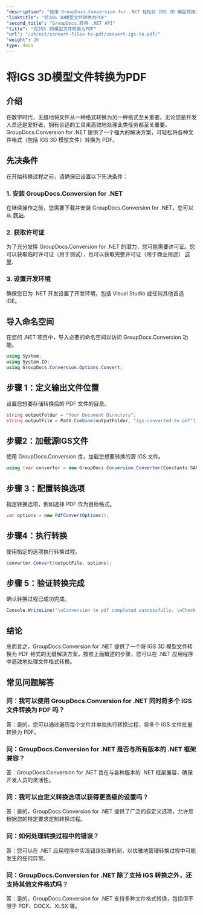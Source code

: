 ```yaml
---
"description": "使用 GroupDocs.Conversion for .NET 轻松将 IGS 3D 模型转换为 PDF。立即下载，实现无缝文件格式转换。"
"linktitle": "将IGS 3D模型文件转换为PDF"
"second_title": "GroupDocs.转换 .NET API"
"title": "将IGS 3D模型文件转换为PDF"
"url": "/zh/net/convert-files-to-pdf/convert-igs-to-pdf/"
"weight": 26
type: docs
---
```

# 将IGS 3D模型文件转换为PDF

## 介绍
在数字时代，无缝地将文件从一种格式转换为另一种格式至关重要。无论您是开发人员还是爱好者，拥有合适的工具来高效地处理此类任务都至关重要。GroupDocs.Conversion for .NET 提供了一个强大的解决方案，可轻松将各种文件格式（包括 IGS 3D 模型文件）转换为 PDF。
## 先决条件
在开始转换过程之前，请确保已设置以下先决条件：
### 1. 安装 GroupDocs.Conversion for .NET
在继续操作之前，您需要下载并安装 GroupDocs.Conversion for .NET。您可以从 [网站](https://releases。groupdocs.com/conversion/net/).
### 2. 获取许可证
为了充分发挥 GroupDocs.Conversion for .NET 的潜力，您可能需要许可证。您可以获取临时许可证（用于测试），也可以获取完整许可证（用于商业用途） [这里](https://purchase。groupdocs.com/buy).
### 3. 设置开发环境
确保您已为 .NET 开发设置了开发环境，包括 Visual Studio 或任何其他首选 IDE。

## 导入命名空间
在您的 .NET 项目中，导入必要的命名空间以访问 GroupDocs.Conversion 功能。
```csharp
using System;
using System.IO;
using GroupDocs.Conversion.Options.Convert;
```
## 步骤 1：定义输出文件位置
设置您想要存储转换后的 PDF 文件的目录。
```csharp
string outputFolder = "Your Document Directory";
string outputFile = Path.Combine(outputFolder, "igs-converted-to.pdf");
```
## 步骤2：加载源IGS文件
使用 GroupDocs.Conversion 库，加载您想要转换的源 IGS 文件。
```csharp
using (var converter = new GroupDocs.Conversion.Converter(Constants.SAMPLE_IGS))
```
## 步骤 3：配置转换选项
指定转换选项，例如选择 PDF 作为目标格式。
```csharp
var options = new PdfConvertOptions();
```
## 步骤4：执行转换
使用指定的选项执行转换过程。
```csharp
converter.Convert(outputFile, options);
```
## 步骤 5：验证转换完成
确认转换过程已成功完成。
```csharp
Console.WriteLine("\nConversion to pdf completed successfully. \nCheck output in {0}", outputFolder);
```

## 结论
总而言之，GroupDocs.Conversion for .NET 提供了一个将 IGS 3D 模型文件转换为 PDF 格式的无缝解决方案。按照上面概述的步骤，您可以在 .NET 应用程序中高效地处理文件格式转换。
## 常见问题解答
### 问：我可以使用 GroupDocs.Conversion for .NET 同时将多个 IGS 文件转换为 PDF 吗？
答：是的，您可以通过遍历每个文件并单独执行转换过程，将多个 IGS 文件批量转换为 PDF。
### 问：GroupDocs.Conversion for .NET 是否与所有版本的 .NET 框架兼容？
答：GroupDocs.Conversion for .NET 旨在与各种版本的 .NET 框架兼容，确保开发人员的灵活性。
### 问：我可以自定义转换选项以获得更高级的设置吗？
答：是的，GroupDocs.Conversion for .NET 提供了广泛的自定义选项，允许您根据您的特定要求定制转换过程。
### 问：如何处理转换过程中的错误？
答：您可以在 .NET 应用程序中实现错误处理机制，以优雅地管理转换过程中可能发生的任何异常。
### 问：GroupDocs.Conversion for .NET 除了支持 IGS 转换之外，还支持其他文件格式吗？
答：是的，GroupDocs.Conversion for .NET 支持多种文件格式转换，包括但不限于 PDF、DOCX、XLSX 等。